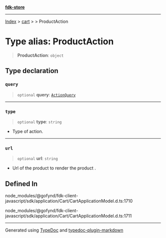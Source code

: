 [**fdk-store**](../../../README.md)
***

[Index](../../../API.md) > [cart](../../README.md) > [<internal>](../README.md) > ProductAction

# Type alias: ProductAction

> **ProductAction**: `object`

## Type declaration

### `query`

> `optional` **query**: [`ActionQuery`](type-alias.ActionQuery.md)

***

### `type`

> `optional` **type**: `string`

- Type of action.

***

### `url`

> `optional` **url**: `string`

- Url of the product to render the product .

## Defined In

node\_modules/@gofynd/fdk-client-javascript/sdk/application/Cart/CartApplicationModel.d.ts:1710

node\_modules/@gofynd/fdk-client-javascript/sdk/application/Cart/CartApplicationModel.d.ts:1711

***
Generated using [TypeDoc](https://typedoc.org/) and [typedoc-plugin-markdown](https://www.npmjs.com/package/typedoc-plugin-markdown)
